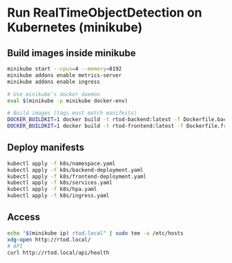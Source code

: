 # Run RealTimeObjectDetection on Kubernetes (minikube)

## Build images inside minikube
```bash
minikube start --cpus=4 --memory=8192
minikube addons enable metrics-server
minikube addons enable ingress

# Use minikube's docker daemon
eval $(minikube -p minikube docker-env)

# Build images (tags must match manifests)
DOCKER_BUILDKIT=1 docker build -t rtod-backend:latest -f Dockerfile.backend ..
DOCKER_BUILDKIT=1 docker build -t rtod-frontend:latest -f Dockerfile.frontend ..
```

## Deploy manifests
```bash
kubectl apply -f k8s/namespace.yaml
kubectl apply -f k8s/backend-deployment.yaml
kubectl apply -f k8s/frontend-deployment.yaml
kubectl apply -f k8s/services.yaml
kubectl apply -f k8s/hpa.yaml
kubectl apply -f k8s/ingress.yaml
```

## Access
```bash
echo "$(minikube ip) rtod.local" | sudo tee -a /etc/hosts
xdg-open http://rtod.local/
# API
curl http://rtod.local/api/health
```
